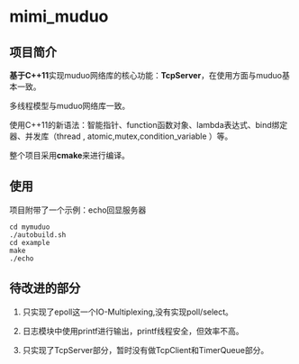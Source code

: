 # mimi_muduo

## 项目简介

**基于C++11**实现muduo网络库的核心功能：**TcpServer**，在使用方面与muduo基本一致。

多线程模型与muduo网络库一致。

使用C++11的新语法：智能指针、function函数对象、lambda表达式、bind绑定器、并发库（thread , atomic,mutex,condition_variable ）等。

整个项目采用**cmake**来进行编译。


## 使用

项目附带了一个示例：echo回显服务器

```shell
cd mymuduo
./autobuild.sh
cd example
make
./echo
```


## 待改进的部分

1. 只实现了epoll这一个IO-Multiplexing,没有实现poll/select。

2. 日志模块中使用printf进行输出，printf线程安全，但效率不高。

3. 只实现了TcpServer部分，暂时没有做TcpClient和TimerQueue部分。